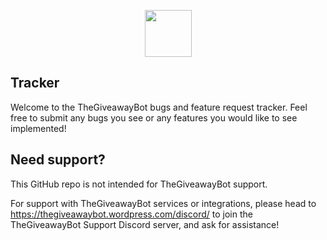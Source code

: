 <p align="center"><img height="75" src="https://i.imgur.com/o0p1oom.jpg"></p>

## Tracker

Welcome to the TheGiveawayBot bugs and feature request tracker. Feel free to submit any bugs you see or any features you would like to see implemented!

## Need support?

This GitHub repo is not intended for TheGiveawayBot support.

For support with TheGiveawayBot services or integrations, please head to https://thegiveawaybot.wordpress.com/discord/ to join the TheGiveawayBot Support Discord server, and ask for assistance!
